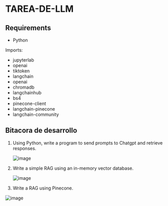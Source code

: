 # TAREA-DE-LLM

## Requirements

  * Python

  Imports:

  * jupyterlab
  * openai
  * tiktoken
  * langchain
  * openai
  * chromadb
  * langchainhub
  * bs4
  * pinecone-client
  * langchain-pinecone
  * langchain-community


## Bitacora de desarrollo

1. Using Python, write a program to send prompts to Chatgpt and retrieve responses.
   
   ![image](https://github.com/Parralol/TAREA-DE-LLM/assets/110953563/cff84106-0204-4465-b66b-d78e8a8cad0b)

2. Write a simple RAG using an in-memory vector database.

   ![image](https://github.com/Parralol/TAREA-DE-LLM/assets/110953563/4e832549-7c97-4ffc-83d3-7b754d05d0d7)

3. Write a RAG using Pinecone.

![image](https://github.com/Parralol/TAREA-DE-LLM/assets/110953563/d5fe7ab9-ea13-4ce8-a434-10fe5f0b6e4f)

